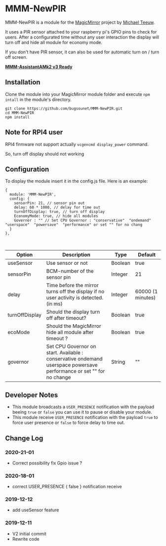# MMM-NewPIR
MMM-NewPIR is a module for the [MagicMirror](https://github.com/MichMich/MagicMirror) project by [Michael Teeuw](https://github.com/MichMich).

It uses a PIR sensor attached to your raspberry pi's GPIO pins to check for users. After a configurated time without any user interaction the display will turn off and hide all module for economy mode.

If you don't have PIR sensor, it can also be used for automatic turn on / turn off screen.

**[MMM-AssistantAMk2 v3 Ready](https://github.com/eouia/MMM-AssistantMk2/wiki/Prepared-recipes#with-mmm-newpirjs)**

## Installation
Clone the module into your MagicMirror module folder and execute `npm intall` in the module's directory.
```
git clone https://github.com/bugsounet/MMM-NewPIR.git
cd MMM-NewPIR
npm install
```

## Note for RPI4 user
RPI4 firmware not support actually `vcgencmd display_power` command.

So, turn off display should not working

## Configuration
To display the module insert it in the config.js file. Here is an example:
```
{
  module: 'MMM-NewPIR',
  config: {
    sensorPin: 21, // sensor pin out
    delay: 60 * 1000, // delay for time out
    turnOffDisplay: true, // turn off display
    EconomyMode: true, // hide all modules
    Governor : "" // Set CPU Governor : "conservative"  "ondemand"  "userspace"  "powersave"  "performance" or set "" for no chang
  }
},
```

<br>

| Option  | Description | Type | Default |
| ------- | --- | --- | --- |
| useSensor | Use sensor or not | Boolean | true |
| sensorPin | BCM-number of the sensor pin | Integer | 21 |
| delay | Time before the mirror turns off the display if no user activity is detected. (in ms) | Integer | 60000 (1 minutes) |
| turnOffDisplay | Should the display turn off after timeout? | Boolean | true |
| ecoMode | Should the MagicMirror hide all module after timeout ? | Boolean | true |
| governor | Set CPU Governor on start. Available : conservative ondemand userspace powersave performance or set "" for no change | String | "" |

## Developer Notes
- This module broadcasts a `USER_PRESENCE` notification with the payload beeing `true` or `false` you can use it to pause or disable your module.
- This module receive `USER_PRESENCE` notification with the payload `true` to force user presence or `false` to force delay to time out. 

## Change Log

### 2020-21-01
- Correct possibility fix Gpio issue ?
### 2020-18-01
- correct USER_PRESENCE { false } notification receive
### 2019-12-12
- add useSensor feature
### 2019-12-11
- V2 initial commit
- Rewrite code

